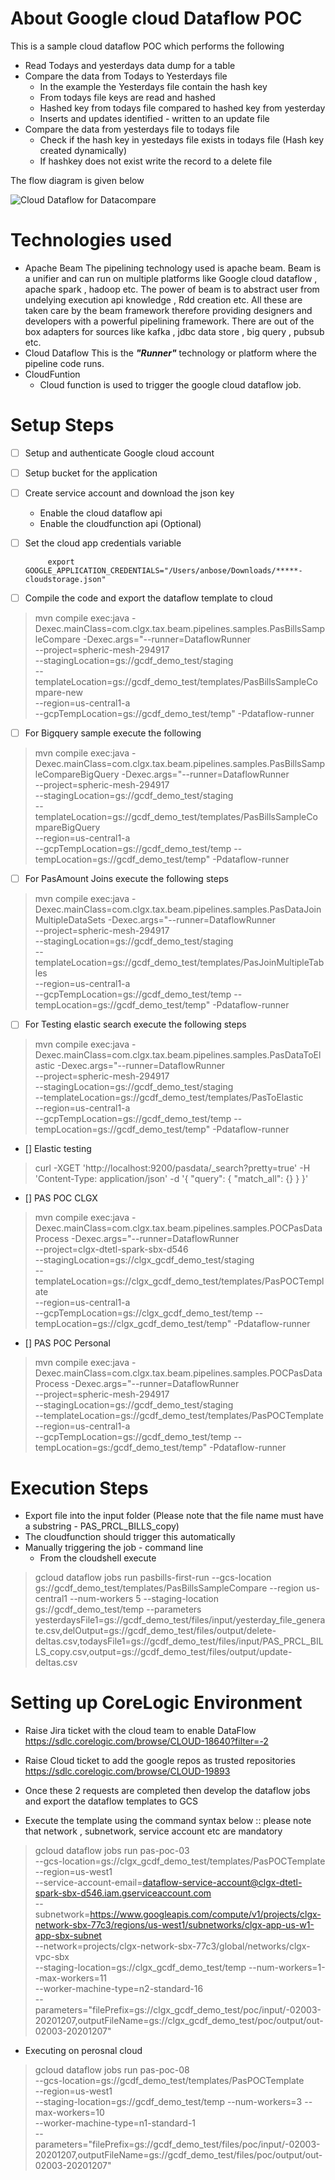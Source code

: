 # About Google cloud Dataflow POC 

This is a sample cloud dataflow POC which performs the following

 - Read Todays and yesterdays data dump for a table
 - Compare the data from Todays to Yesterdays file  
	 -  In the example the Yesterdays file contain the hash key
	 - From todays file keys are read and hashed
	 - Hashed key from todays file compared to hashed key from yesterday
	 - Inserts and updates identified - written to an update file
 - Compare the data from yesterdays file to todays file
	 - Check if the hash key in yestedays file exists in todays file (Hash key created dynamically)
	 - If hashkey does not exist write the record to a delete file



The flow diagram is given below

![Cloud Dataflow for Datacompare](./DataflowExample.png)

# Technologies used

 - Apache Beam
	    The pipelining technology used is apache beam. Beam is a unifier and can run on multiple platforms like Google cloud dataflow , apache spark , hadoop etc. The power of beam is to abstract user from undelying execution api knowledge , Rdd creation etc. All these are taken care by the beam framework therefore providing designers and developers with a powerful pipelining framework. There are out of the box adapters for sources like kafka , jdbc data store , big query , pubsub etc.
 - Cloud Dataflow
	   This is the ***"Runner"*** technology or platform where the pipeline code runs. 
 - CloudFuntion
	 - Cloud function is used to trigger the google cloud dataflow job.

 
# Setup Steps

 - [ ] Setup and authenticate Google cloud account
	 
 - [ ] Setup bucket for the application
 - [ ] Create service account and download the json key
	 - Enable the cloud dataflow api
	 - Enable the cloudfunction api (Optional)
 - [ ] Set the cloud app credentials variable
		 

		    export GOOGLE_APPLICATION_CREDENTIALS="/Users/anbose/Downloads/*****-cloudstorage.json"

 - [ ] Compile the code and export the dataflow template to cloud
				

> mvn compile exec:java -Dexec.mainClass=com.clgx.tax.beam.pipelines.samples.PasBillsSampleCompare -Dexec.args="--runner=DataflowRunner  
--project=spheric-mesh-294917  
--stagingLocation=gs://gcdf_demo_test/staging  
--templateLocation=gs://gcdf_demo_test/templates/PasBillsSampleCompare-new  
--region=us-central1-a  
--gcpTempLocation=gs://gcdf_demo_test/temp" -Pdataflow-runner
 - [ ] For Bigquery sample execute the following

> mvn compile exec:java -Dexec.mainClass=com.clgx.tax.beam.pipelines.samples.PasBillsSampleCompareBigQuery -Dexec.args="--runner=DataflowRunner  
--project=spheric-mesh-294917  
--stagingLocation=gs://gcdf_demo_test/staging  
--templateLocation=gs://gcdf_demo_test/templates/PasBillsSampleCompareBigQuery  
--region=us-central1-a  
--gcpTempLocation=gs://gcdf_demo_test/temp --tempLocation=gs://gcdf_demo_test/temp" -Pdataflow-runner

 - [ ] For PasAmount Joins execute the following steps
> mvn compile exec:java -Dexec.mainClass=com.clgx.tax.beam.pipelines.samples.PasDataJoinMultipleDataSets -Dexec.args="--runner=DataflowRunner  \
--project=spheric-mesh-294917  \
--stagingLocation=gs://gcdf_demo_test/staging  \
--templateLocation=gs://gcdf_demo_test/templates/PasJoinMultipleTables \
--region=us-central1-a  \
--gcpTempLocation=gs://gcdf_demo_test/temp --tempLocation=gs://gcdf_demo_test/temp" -Pdataflow-runner

- [ ] For Testing elastic search execute the following steps

> mvn compile exec:java -Dexec.mainClass=com.clgx.tax.beam.pipelines.samples.PasDataToElastic -Dexec.args="--runner=DataflowRunner  \
--project=spheric-mesh-294917  \
--stagingLocation=gs://gcdf_demo_test/staging  \
--templateLocation=gs://gcdf_demo_test/templates/PasToElastic \
--region=us-central1-a  \
--gcpTempLocation=gs://gcdf_demo_test/temp --tempLocation=gs://gcdf_demo_test/temp" -Pdataflow-runner

- [] Elastic testing

>curl -XGET 'http://localhost:9200/pasdata/_search?pretty=true' -H 'Content-Type: application/json' -d '{ "query": {  "match_all": {}  } }'

- [] PAS POC CLGX
>mvn compile exec:java -Dexec.mainClass=com.clgx.tax.beam.pipelines.samples.POCPasDataProcess -Dexec.args="--runner=DataflowRunner  \
 --project=clgx-dtetl-spark-sbx-d546  \
 --stagingLocation=gs://clgx_gcdf_demo_test/staging  \
 --templateLocation=gs://clgx_gcdf_demo_test/templates/PasPOCTemplate \
 --region=us-central1-a  \
 --gcpTempLocation=gs://clgx_gcdf_demo_test/temp --tempLocation=gs://clgx_gcdf_demo_test/temp" -Pdataflow-runner

- [] PAS POC Personal

>mvn compile exec:java -Dexec.mainClass=com.clgx.tax.beam.pipelines.samples.POCPasDataProcess -Dexec.args="--runner=DataflowRunner  \
 --project=spheric-mesh-294917  \
 --stagingLocation=gs://gcdf_demo_test/staging  \
 --templateLocation=gs://gcdf_demo_test/templates/PasPOCTemplate \
 --region=us-central1-a  \
 --gcpTempLocation=gs://gcdf_demo_test/temp --tempLocation=gs:/gcdf_demo_test/temp" -Pdataflow-runner

# Execution Steps

 - Export file into the input folder (Please note that the file name must have a substring - PAS_PRCL_BILLS_copy)
 - The cloudfunction should trigger this automatically
 - Manually triggering the job - command line
	 - From the cloudshell execute


> gcloud dataflow jobs run pasbills-first-run --gcs-location gs://gcdf_demo_test/templates/PasBillsSampleCompare --region us-central1 --num-workers 5 --staging-location gs://gcdf_demo_test/temp --parameters yesterdaysFile1=gs://gcdf_demo_test/files/input/yesterday_file_generate.csv,delOutput=gs://gcdf_demo_test/files/output/delete-deltas.csv,todaysFile1=gs://gcdf_demo_test/files/input/PAS_PRCL_BILLS_copy.csv,output=gs://gcdf_demo_test/files/output/update-deltas.csv

 
# Setting up CoreLogic Environment

 - Raise Jira ticket with the cloud team to enable DataFlow
    https://sdlc.corelogic.com/browse/CLOUD-18640?filter=-2
 - Raise Cloud ticket to add the google repos as trusted repositories
    https://sdlc.corelogic.com/browse/CLOUD-19893
    
 - Once these 2 requests are completed then develop the dataflow jobs and export the dataflow templates to GCS
 - Execute the template using the command syntax below :: please note that network , subnetwork, service account etc are mandatory
 
 > gcloud dataflow jobs run pas-poc-03 \
      --gcs-location=gs://clgx_gcdf_demo_test/templates/PasPOCTemplate \
      --region=us-west1 \
      --service-account-email=dataflow-service-account@clgx-dtetl-spark-sbx-d546.iam.gserviceaccount.com \
      --subnetwork=https://www.googleapis.com/compute/v1/projects/clgx-network-sbx-77c3/regions/us-west1/subnetworks/clgx-app-us-w1-app-sbx-subnet \
      --network=projects/clgx-network-sbx-77c3/global/networks/clgx-vpc-sbx  \
      --staging-location=gs://clgx_gcdf_demo_test/temp --num-workers=1--max-workers=11 \
      --worker-machine-type=n2-standard-16 \
      --parameters="filePrefix=gs://clgx_gcdf_demo_test/poc/input/-02003-20201207,outputFileName=gs://clgx_gcdf_demo_test/poc/output/out-02003-20201207"  
 - Executing on perosnal cloud
 
 > gcloud dataflow jobs run pas-poc-08 \
       --gcs-location=gs://gcdf_demo_test/templates/PasPOCTemplate \
       --region=us-west1 \
       --staging-location=gs://gcdf_demo_test/temp --num-workers=3 --max-workers=10 \
       --worker-machine-type=n1-standard-1 \
       --parameters="filePrefix=gs://gcdf_demo_test/files/poc/input/-02003-20201207,outputFileName=gs://gcdf_demo_test/files/poc/output/out-02003-20201207"  
